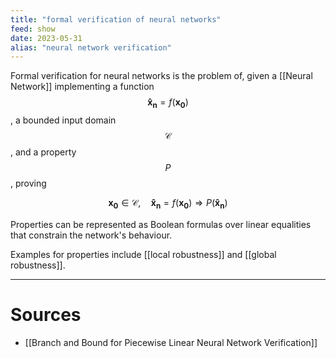 ```yaml
---
title: "formal verification of neural networks"
feed: show
date: 2023-05-31
alias: "neural network verification"
---
```


Formal verification for neural networks is the problem of, given a [[Neural Network]] implementing a function $$\mathbf{\hat{x}_n} = f(\mathbf{x_0})$$, a bounded input domain $$\mathcal{C}$$, and a property $$P$$, proving

$$\mathbf{x_0} \in \mathcal{C},\quad \mathbf{\hat{x}_n} = f(\mathbf{x_0}) \Rightarrow P(\mathbf{\hat{x}_n})$$

Properties can be represented as Boolean formulas over linear equalities that constrain the network's behaviour.

Examples for properties include [[local robustness]] and [[global robustness]].

---

# Sources
- [[Branch and Bound for Piecewise Linear Neural Network Verification]]